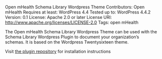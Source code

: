 Open mHealth Schema Library Wordpress Theme
Contributors: Open mHealth
Requires at least: WordPress 4.4
Tested up to: WordPress 4.4.2
Version: 0.1
License: Apache 2.0 or later
License URI: http://www.apache.org/licenses/LICENSE-2.0
Tags: open mHealth

The Open mHealth Schema Library Wordpress Theme can be used with the Schema Library Wordpress Plugin to document your organization’s schemas. It is based on the Wordpress Twentysixteen theme.

Visit [the plugin repository](https://github.com/openmhealth/schema-library-wp-plugin) for installation instructions
